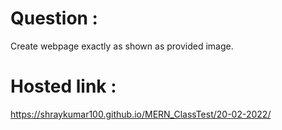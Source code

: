 # Question :
Create webpage exactly as shown as provided image.
# Hosted link :
https://shraykumar100.github.io/MERN_ClassTest/20-02-2022/